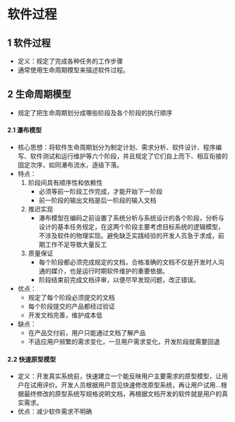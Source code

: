 # 软件过程
## 1 软件过程
- 定义：规定了完成各种任务的工作步骤
- 通常使用生命周期模型来描述软件过程。
## 2 生命周期模型
- 规定了把生命周期划分成哪些阶段及各个阶段的执行顺序
#### 2.1 瀑布模型
- 核心思想：将软件生命周期划分为制定计划、需求分析、软件设计、程序编写、软件测试和运行维护等六个阶段，并且规定了它们自上而下、相互衔接的固定次序，如同瀑布流水，逐级下落。
- 特点：
  1. 阶段间具有顺序性和依赖性
     - 必须等前一阶段工作完成，才能开始下一阶段
     - 前一阶段的输出文档是后一阶段的输入文档  
  2. 推迟实现
     - 瀑布模型在编码之前设置了系统分析与系统设计的各个阶段，分析与设计的基本任务规定，在这两个阶段主要考虑目标系统的逻辑模型，不涉及软件的物理实现。避免缺乏实践经验的开发人员急于求成，前期工作不足导致大量反工
  3. 质量保证
     - 每个阶段都必须完成规定的文档，合格准确的文档不仅是开发时人沟通的媒介，也是运行时期软件维护的重要依据。
     - 阶段结束前完成文档评审，以便尽早发现问题，改正错误。
- 优点：
  - 规定了每个阶段必须提交的文档
  - 每个阶段提交的产品都经过验证
  - 开发文档完善，维护成本低
- 缺点：
  - 在产品交付前，用户只能通过文档了解产品
  - 不适应用户频繁的需求变化，一旦用户需求变化，开发阶段就需要回退
#### 2.2 快速原型模型
- 定义：开发真实系统前，快速建立一个能反映用户主要需求的原型模型，让用户在试用评价。开发人员根据用户意见快速修改原型系统，再让用户试用...根据最终修改的原型系统写规格说明文档，再根据文档开发的软件就是用户的真实需求。
- 优点：减少软件需求不明确

